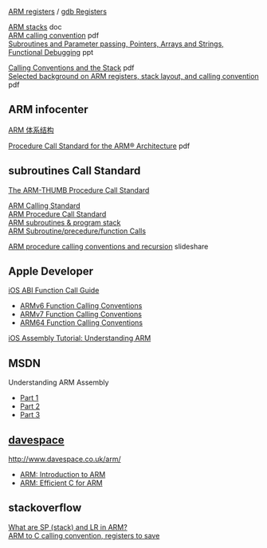 [ARM registers](http://www.keil.com/support/man/docs/armasm/armasm_dom1359731128950.htm) / [gdb Registers](https://sourceware.org/gdb/onlinedocs/gdb/Registers.html)  

[ARM stacks](http://www.cems.uwe.ac.uk/~cduffy/es/ARMstacks.doc)  doc  
[ARM calling convention](https://www.ele.uva.es/~jesus/hardware_empotrado/ARM_calling.pdf) pdf  
[Subroutines and Parameter passing, Pointers, Arrays and Strings, Functional Debugging](http://users.ece.utexas.edu/~valvano/Volume1/Lec5.ppt) ppt  

[Calling Conventions and the Stack](http://www2.unb.ca/~owen/courses/2253-2017/slides/07-subroutines.pdf)  pdf  
[Selected background on ARM registers, stack layout, and calling convention](https://www.trust.informatik.tu-darmstadt.de/fileadmin/user_upload/Group_TRUST/LectureSlides/ESS-SS2017/05-Code-Reuse_Attacks-handout.pdf) pdf  

## ARM infocenter
[ARM 体系结构](http://infocenter.arm.com/help/topic/com.arm.doc.set.architecture/index.html)  

[Procedure Call Standard for the ARM® Architecture](http://infocenter.arm.com/help/topic/com.arm.doc.ihi0042f/IHI0042F_aapcs.pdf) pdf  

## subroutines Call Standard
[The ARM-THUMB Procedure Call Standard](http://www.cs.cornell.edu/courses/cs414/2003sp/resources/armcallconvention.pdf)  

[ARM Calling Standard](https://courses.washington.edu/cp105/02_Exceptions/Calling%20Standard.html)  
[ARM Procedure Call Standard](https://www.cl.cam.ac.uk/~fms27/teaching/2001-02/arm-project/02-sort/apcs.txt)  
[ARM subroutines & program stack](http://www.toves.org/books/armsub/)  
[ARM Subroutine/precedure/function Calls](http://www.cs.uregina.ca/Links/class-info/301/ARM-subroutine/lecture.html)  

[ARM procedure calling conventions and recursion](https://www.slideshare.net/StephanCadene/arm-procedure-calling-conventions-and-recursion) slideshare  

## Apple Developer
[iOS ABI Function Call Guide](https://developer.apple.com/library/content/documentation/Xcode/Conceptual/iPhoneOSABIReference/Introduction/Introduction.html#//apple_ref/doc/uid/TP40009020-SW1)  

- [ARMv6 Function Calling Conventions](https://developer.apple.com/library/content/documentation/Xcode/Conceptual/iPhoneOSABIReference/Articles/ARMv6FunctionCallingConventions.html#//apple_ref/doc/uid/TP40009021-SW1)  
- [ARMv7 Function Calling Conventions](https://developer.apple.com/library/content/documentation/Xcode/Conceptual/iPhoneOSABIReference/Articles/ARMv7FunctionCallingConventions.html#//apple_ref/doc/uid/TP40009022-SW1)  
- [ARM64 Function Calling Conventions](https://developer.apple.com/library/content/documentation/Xcode/Conceptual/iPhoneOSABIReference/Articles/ARM64FunctionCallingConventions.html#//apple_ref/doc/uid/TP40013702-SW1)  

[iOS Assembly Tutorial: Understanding ARM](https://www.raywenderlich.com/37181/ios-assembly-tutorial)

## MSDN
Understanding ARM Assembly 

- [Part 1](https://blogs.msdn.microsoft.com/ntdebugging/2013/11/22/understanding-arm-assembly-part-1/)   
- [Part 2](https://blogs.msdn.microsoft.com/ntdebugging/2014/05/15/understanding-arm-assembly-part-2/)  
- [Part 3](https://blogs.msdn.microsoft.com/ntdebugging/2014/05/29/understanding-arm-assembly-part-3/)  

## [davespace](http://www.davespace.co.uk/)
http://www.davespace.co.uk/arm/

- [ARM: Introduction to ARM](http://www.davespace.co.uk/arm/introduction-to-arm/)  
- [ARM: Efficient C for ARM](http://www.davespace.co.uk/arm/efficient-c-for-arm/)  

## stackoverflow
[What are SP (stack) and LR in ARM?](https://stackoverflow.com/questions/8236959/what-are-sp-stack-and-lr-in-arm)  
[ARM to C calling convention, registers to save](https://stackoverflow.com/questions/261419/arm-to-c-calling-convention-registers-to-save)  
